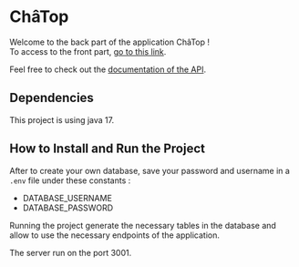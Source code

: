 # ChâTop
Welcome to the back part of the application ChâTop !  
To access to the front part, [go to this link](https://github.com/ManonAntigoneDauguet/FormationFS_projet2).

Feel free to check out the [documentation of the API](http://localhost:3001/api/swagger-ui/index.html).

## Dependencies

This project is using java 17.

## How to Install and Run the Project

After to create your own database, save your password and username in a `.env` file under these constants :
- DATABASE_USERNAME
- DATABASE_PASSWORD

Running the project generate the necessary tables in the database and allow to use the necessary endpoints of the application.   

The server run on the port 3001.
